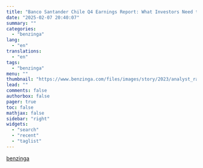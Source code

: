 ```yaml
---
title: "Banco Santander Chile Q4 Earnings Report: What Investors Need to Know"
date: "2025-02-07 20:40:07"
summary: ""
categories:
  - "benzinga"
lang:
  - "en"
translations:
  - "en"
tags:
  - "benzinga"
menu: ""
thumbnail: "https://www.benzinga.com/files/images/story/2023/analyst_ratings_image_0.jpeg"
lead: ""
comments: false
authorbox: false
pager: true
toc: false
mathjax: false
sidebar: "right"
widgets:
  - "search"
  - "recent"
  - "taglist"
---
```




[benzinga](https://www.benzinga.com/insights/earnings/25/02/43557685/banco-santander-chile-q4-earnings-report-what-investors-need-to-know)
